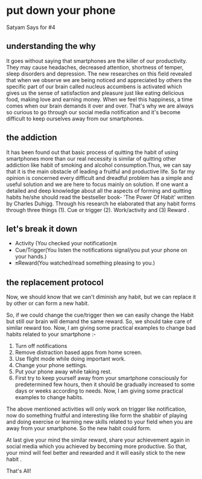 # put down your phone

Satyam Says for #4

## understanding the why

It goes without saying that smartphones are the killer of our productivity. They may cause headaches, decreased attention, shortness of temper, sleep disorders and depression. The new researches on this field revealed that when we observe we are being noticed and appreciated by others the specific part of our brain called nucleus accumbens is activated which gives us the sense of satisfaction and pleasure just like eating delicious food, making love and earning money. When we feel this happiness, a time comes when our brain demands it over and over. That's why we are always so curious to go through our social media notification and it's become difficult to keep ourselves away from our smartphones.

## the addiction

It has been found out that basic process of quitting the habit of using smartphones more than our real necessity is similar of quitting other addiction like habit of smoking and alcohol consumption.Thus, we can say that it is the main obstacle of leading a fruitful and productive life. So far my opinion is concerned every difficult and dreadful problem has a simple and useful solution and we are here to focus mainly on solution. If one want a detailed and deep knowledge about all the aspects of forming and quitting habits he/she should read the bestseller book- 'The Power Of Habit' written by Charles Duhigg. Through his research he elaborated that any habit forms through three things (1). Cue or trigger (2). Work/activity and (3) Reward .

## let's break it down

- Activity (You checked your notification)🔛
- Cue/Trigger(You listen the notifications signal/you put your phone on your hands.)
- 🔛Reward(You watched/read something pleasing to you.)

## the replacement protocol

Now, we should know that we can't diminish any habit, but we can replace it by other or can form a new habit.

So, if we could change the cue/trigger then we can easily change the Habit but still our brain will demand the same reward. So, we should take care of similar reward too.
Now, I am giving some practical examples to change bad habits related to your smartphone :-

1. Turn off notifications
1. Remove distraction based apps from home screen.
1. Use flight mode while doing important work.
1. Change your phone settings.
1. Put your phone away while taking rest.
1. First try to keep yourself away from your smartphone consciously for predetermined few hours, then it should be gradually increased to some days or weeks according to needs. Now, I am giving some practical examples to change habits.

The above mentioned activities will only work on trigger like notification, now do something fruitful and interesting like form the shabbir of playing and doing exercise or learning new skills related to your field when you are away from your smartphone. So the new habit could form.

At last give your mind the similar reward, share your achievement again in social media which you achieved by becoming more productive. So that, your mind will feel better and rewarded and it will easily stick to the new habit .

That's All!
